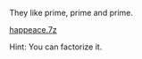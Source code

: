 They like prime, prime and prime.

[happeace.7z](https://tokyowesterns.github.io/afgtf2017/happeace.7z-00ed668fc1a9821a68e0c9692a6d91d1d1b8d24c13cfb17e03a24ce262a46740)

Hint: You can factorize it.